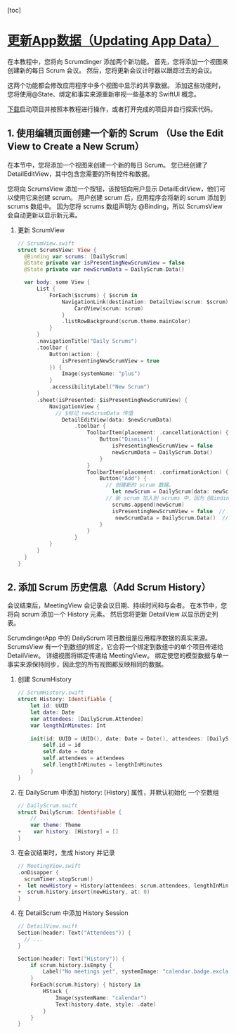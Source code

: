 [toc]

# [更新App数据（Updating App Data）](https://developer.apple.com/tutorials/app-dev-training/updating-app-data)

在本教程中，您将向 Scrumdinger 添加两个新功能。 首先，您将添加一个视图来创建新的每日 Scrum 会议。 然后，您将更新会议计时器以跟踪过去的会议。

这两个功能都会修改应用程序中多个视图中显示的共享数据。 添加这些功能时，您将使用@State、绑定和事实来源重新审视一些基本的 SwiftUI 概念。

[下载](https://docs-assets.developer.apple.com/published/ac36b1b34ecf85600f509eb7746893d6/600/UpdatingAppData.zip)启动项目并按照本教程进行操作，或者打开完成的项目并自行探索代码。

## 1. 使用编辑页面创建一个新的 Scrum （Use the Edit View to Create a New Scrum）

在本节中，您将添加一个视图来创建一个新的每日 Scrum。 您已经创建了 DetailEditView，其中包含您需要的所有控件和数据。

您将向 ScrumsView 添加一个按钮，该按钮向用户显示 DetailEditView，他们可以使用它来创建 scrum。 用户创建 scrum 后，应用程序会将新的 scrum 添加到 scrums 数组中。 因为您将 scrums 数组声明为 @Binding，所以 ScrumsView 会自动更新以显示新元素。

1. 更新 ScrumView

   ```swift
   // ScrumView.swift
   struct ScrumsView: View {
     @Binding var scrums: [DailyScrum]
     @State private var isPresentingNewScrumView = false
     @State private var newScrumData = DailyScrum.Data()
   
     var body: some View {
         List {
             ForEach($scrums) { $scrum in
                 NavigationLink(destination: DetailView(scrum: $scrum)) {
                     CardView(scrum: scrum)
                 }
                 .listRowBackground(scrum.theme.mainColor)
             }
         }
         .navigationTitle("Daily Scrums")
         .toolbar {
             Button(action: {
                 isPresentingNewScrumView = true
             }) {
                 Image(systemName: "plus")
             }
             .accessibilityLabel("New Scrum")
         }
         .sheet(isPresented: $isPresentingNewScrumView) {
             NavigationView {
               // $标记 newScrumData 传值
                 DetailEditView(data: $newScrumData)
                     .toolbar {
                         ToolbarItem(placement: .cancellationAction) {
                             Button("Dismiss") {
                                 isPresentingNewScrumView = false
                                 newScrumData = DailyScrum.Data()
                             }
                         }
                         ToolbarItem(placement: .confirmationAction) {
                             Button("Add") {
                               // 创建新的 scrum 数据。
                                 let newScrum = DailyScrum(data: newScrumData)
                               // 新 scrum 加入到 scrums 中，因为 @Binding ，列表会自动更新
                                 scrums.append(newScrum) 	
                                 isPresentingNewScrumView = false  // 根据 bool 值，判断是否显示 sheet
                                  newScrumData = DailyScrum.Data()  //新数据恢复默认
                             }
                         }
                     }
             }
         }
     }
   }
   ```

   

## 2. 添加 Scrum 历史信息（Add Scrum History）

会议结束后，MeetingView 会记录会议日期、持续时间和与会者。 在本节中，您将向 scrum 添加一个 History 元素。 然后您将更新 DetailView 以显示历史列表。

ScrumdingerApp 中的 DailyScrum 项目数组是应用程序数据的真实来源。 ScrumsView 有一个到数组的绑定，它会将一个绑定到数组中的单个项目传递给 DetailView。 详细视图将绑定传递给 MeetingView。 绑定使您的模型数据与单一事实来源保持同步，因此您的所有视图都反映相同的数据。

1. 创建 ScrumHistory

   ```swift
   // ScrumHistory.swift
   struct History: Identifiable {
       let id: UUID
       let date: Date
       var attendees: [DailyScrum.Attendee]
       var lengthInMinutes: Int
       
       init(id: UUID = UUID(), date: Date = Date(), attendees: [DailyScrum.Attendee], lengthInMinutes: Int = 5) {
           self.id = id
           self.date = date
           self.attendees = attendees
           self.lengthInMinutes = lengthInMinutes
       }
   }
   ```

2. 在 DailyScrum 中添加 history: [History] 属性，并默认初始化 一个空数组

   ```swift
   // DailyScrum.swift
   struct DailyScrum: Identifiable {
       // ...
       var theme: Theme
   +    var history: [History] = []
   }
   ```

3. 在会议结束时，生成 history 并记录

   ```swift
   // MeetingView.swift
   .onDisapper {
     scrumTimer.stopScrum()
   +  let newHistory = History(attendees: scrum.attendees, lengthInMinutes: scrum.timer.secondsElapsed / 60)
   +  scrum.history.insert(newHistory, at: 0)
   }
   ```

4. 在 DetailScrum 中添加 History Session

   ```swift
   // DetailView.swift
   Section(header: Text("Attendees")) {
     // ...
   }
   
   Section(header: Text("History")) {
       if scrum.history.isEmpty {
           Label("No meetings yet", systemImage: "calendar.badge.exclamationmark")
       }
       ForEach(scrum.history) { history in
           HStack {
               Image(systemName: "calendar")
               Text(history.date, style: .date)
           }
       }
   }
   ```

   